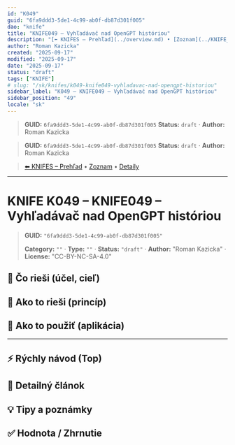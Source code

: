 ```yaml
---
id: "K049"
guid: "6fa9ddd3-5de1-4c99-ab0f-db87d301f005"
dao: "knife"
title: "KNIFE049 – Vyhľadávač nad OpenGPT históriou"
description: "[⬅ KNIFES – Prehľad](../overview.md) • [Zoznam](../KNIFE_Overview_List.md) • [Detaily](../KNIFE_Overview_Details.md)\\\\n---\\\\n KNIFE K049 – KNIFE049 – Vyhľadávač nad OpenGPT históriou"
author: "Roman Kazicka"
created: "2025-09-17"
modified: "2025-09-17"
date: "2025-09-17"
status: "draft"
tags: ["KNIFE"]
# slug: "/sk/knifes/k049-knife049-vyhladavac-nad-opengpt-historiou"
sidebar_label: "K049 – KNIFE049 – Vyhľadávač nad OpenGPT históriou"
sidebar_position: "49"
locale: "sk"
---
```

<!-- fm-visible: start -->
> **GUID:** `6fa9ddd3-5de1-4c99-ab0f-db87d301f005`
> **Status:** `draft` · **Author:** Roman Kazicka
<!-- fm-visible: end -->
<!-- body:start -->

<!-- fm-visible: start -->
> **GUID:** `6fa9ddd3-5de1-4c99-ab0f-db87d301f005`
> **Status:** `draft` · **Author:** Roman Kazicka
<!-- fm-visible: end -->
<!-- body:start -->

<!-- nav:knifes -->
> [⬅ KNIFES – Prehľad](../overview.md) • [Zoznam](../KNIFE_Overview_List.md) • [Detaily](../KNIFE_Overview_Details.md)
---
# KNIFE K049 – KNIFE049 – Vyhľadávač nad OpenGPT históriou
<!-- fm-visible: start -->

> **GUID:** `"6fa9ddd3-5de1-4c99-ab0f-db87d301f005"`
>   
> **Category:** `""` · **Type:** `""` · **Status:** `"draft"` · **Author:** "Roman Kazicka" · **License:** "CC-BY-NC-SA-4.0"
<!-- fm-visible: end -->


## 🎯 Čo rieši (účel, cieľ)

## 🧩 Ako to rieši (princíp)

## 🧪 Ako to použiť (aplikácia)

---

## ⚡ Rýchly návod (Top)

## 📜 Detailný článok

## 💡 Tipy a poznámky

## ✅ Hodnota / Zhrnutie
